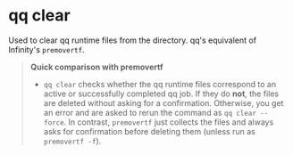 # qq clear

Used to clear qq runtime files from the directory. qq's equivalent of Infinity's `premovertf`.

> **Quick comparison with premovertf**
> - `qq clear` checks whether the qq runtime files correspond to an active or successfully completed qq job. If they do **not**, the files are deleted without asking for a confirmation. Otherwise, you get an error and are asked to rerun the command as `qq clear --force`. In contrast, `premovertf` just collects the files and always asks for confirmation before deleting them (unless run as `premovertf -f`).